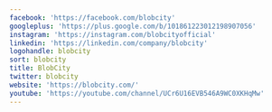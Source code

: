 ```yaml
---
facebook: 'https://facebook.com/blobcity'
googleplus: 'https://plus.google.com/b/101861223012198907056'
instagram: 'https://instagram.com/blobcityofficial'
linkedin: 'https://linkedin.com/company/blobcity'
logohandle: blobcity
sort: blobcity
title: BlobCity
twitter: blobcity
website: 'https://blobcity.com/'
youtube: 'https://youtube.com/channel/UCr6U16EVB546A9WC0XKHqMw'
---
```

